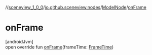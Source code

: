 //[sceneview_1_0_0](../../../index.md)/[io.github.sceneview.nodes](../index.md)/[ModelNode](index.md)/[onFrame](on-frame.md)

# onFrame

[androidJvm]\
open override fun [onFrame](on-frame.md)(frameTime: [FrameTime](../../io.github.sceneview.utils/-frame-time/index.md))
